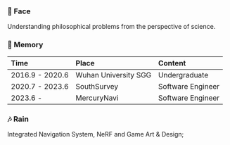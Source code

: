 ### 🌱 Face

Understanding philosophical problems from the perspective of science.

### 🌌 Memory

Time | Place | Content
:- | :- | :-
2016.9 - 2020.6 | Wuhan University SGG |  Undergraduate
2020.7 - 2023.6 | SouthSurvey | Software Engineer
2023.6 -  | MercuryNavi | Software Engineer

### 🎶 Rain

Integrated Navigation System, NeRF and Game Art & Design;
